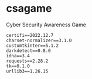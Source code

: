 # csagame
Cyber Security Awareness Game

```ad-warning
certifi==2022.12.7
charset-normalizer==3.1.0
customtkinter==5.1.2
darkdetect==0.8.0
idna==3.4
requests==2.28.2
tk==0.1.0
urllib3==1.26.15
```
